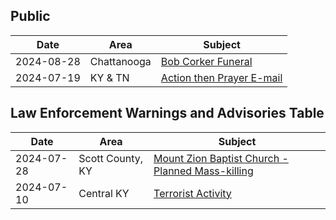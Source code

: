 ## Public 

| Date                | Area                       | Subject |
|---------------------|----------------------------|---------|
| 2024-08-28 | Chattanooga| [Bob Corker Funeral](https://github.com/nameless-and-blameless/TAG/wiki/_CORK)
| 2024-07-19 | KY & TN | [Action then Prayer E-mail](https://github.com/nameless-and-blameless/TAG/wiki/Action-Then-Prayers)

## Law Enforcement Warnings and Advisories Table

| Date                | Area                       | Subject |
|---------------------|----------------------------|---------|
| 2024-07-28 | Scott County, KY | [Mount Zion Baptist Church - Planned Mass-killing](https://github.com/nameless-and-blameless/TAG/wiki/_20240728-Zion.md)
| 2024-07-10 | Central KY | [Terrorist Activity](https://github.com/nameless-and-blameless/TAG/wiki/_20240710-ALL-LAW-ENFORCEMENT)|

